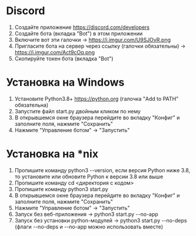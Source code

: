 # Discord
1. Создайте приложение https://discord.com/developers
2. Создайте бота (вкладка "Bot") в этом приложении
3. Включите вот эти галочки -> https://i.imgur.com/U9SJOvR.png
4. Пригласите бота на сервер через ссылку (галочки обязательны) -> https://i.imgur.com/Act9cOq.png
5. Скопируйте токен бота (вкладка "Bot")

# Установка на Windows
1. Установите Python3.8+ https://python.org (галочка "Add to PATH" обязательна)
2. Запустите файл start.py двойным кликом по нему
3. В открывшемся окне браузера перейдите во вкладку "Конфиг" и заполните поля, нажмите "Сохранить"
4. Нажмите "Управление ботом" -> "Запустить"

# Установка на *nix
1. Пропишите команду python3 --version, если версия Python ниже 3.8, то установите или обновите Python к версии 3.8 или выше
2. Пропишите команду cd <директория с кодом>
3. Пропишите команду python3 start.py
4. В открывшемся окне браузера перейдите во вкладку "Конфиг" и заполните поля, нажмите "Сохранить"
5. Нажмите "Управление ботом" -> "Запустить"
6. Запуск без веб-приложения -> python3 start.py --no-app
7. Запуск без установки python-модулей -> python3 start.py --no-deps (флаги --no-deps и --no-app можно использовать вместе)

